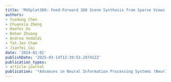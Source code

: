 ```yaml
---
title: 'MVSplat360: Feed-Forward 360 Scene Synthesis from Sparse Views'
authors:
- Yuedong Chen
- Chuanxia Zheng
- Haofei Xu
- Bohan Zhuang
- Andrea Vedaldi
- Tat-Jen Cham
- Jianfei Cai
date: '2024-01-01'
publishDate: '2025-03-14T12:39:53.297412Z'
publication_types:
- article-journal
publication: '*Advances in Neural Information Processing Systems (NeurIPS)*'
---
```

